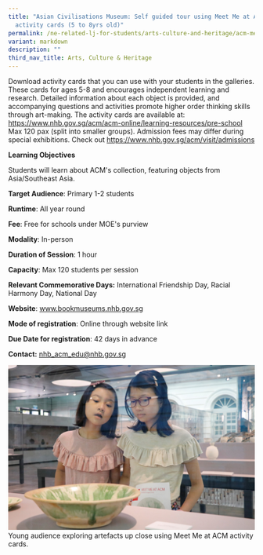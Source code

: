 ```yaml
---
title: "Asian Civilisations Museum: Self guided tour using Meet Me at ACM
  activity cards (5 to 8yrs old)"
permalink: /ne-related-lj-for-students/arts-culture-and-heritage/acm-meet-me-at-acm-activity/
variant: markdown
description: ""
third_nav_title: Arts, Culture & Heritage
---
```

Download activity cards that you can use with your students in the galleries. These cards for ages 5-8 and encourages independent learning and research. Detailed information about each object is provided, and accompanying questions and activities promote higher order thinking skills through art-making. The activity cards are available at: https://www.nhb.gov.sg/acm/acm-online/learning-resources/pre-school
Max 120 pax (split into smaller groups). 
Admission fees may differ during special exhibitions. Check out 
 https://www.nhb.gov.sg/acm/visit/admissions
 
 **Learning Objectives**

Students will learn about ACM's collection, featuring objects from Asia/Southeast Asia.

**Target Audience**: Primary 1-2 students
	
**Runtime**: All year round	
	
**Fee**: Free for schools under MOE's purview 
	
**Modality**: In-person
	
**Duration of Session**: 	1 hour
	
**Capacity**: Max 120 students per session
	
**Relevant Commemorative Days:** International Friendship Day, Racial Harmony Day, National Day	
	
**Website**:	www.bookmuseums.nhb.gov.sg
	
**Mode of registration**: Online through website link
	
**Due Date for registration**: 	42 days in advance
	
**Contact:** 	nhb_acm_edu@nhb.gov.sg

![](/images/Meet_Me_3.jpg)
Young audience exploring artefacts up close using Meet Me at ACM activity cards.